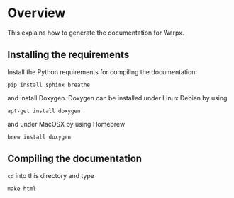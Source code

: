 # Overview

This explains how to generate the documentation for Warpx.

## Installing the requirements

Install the Python requirements for compiling the documentation:
```
pip install sphinx breathe
```
and install Doxygen. Doxygen can be installed under Linux Debian by using
```
apt-get install doxygen
```
and under MacOSX by using Homebrew
```
brew install doxygen
```

## Compiling the documentation

`cd` into this directory and type
```
make html
```
